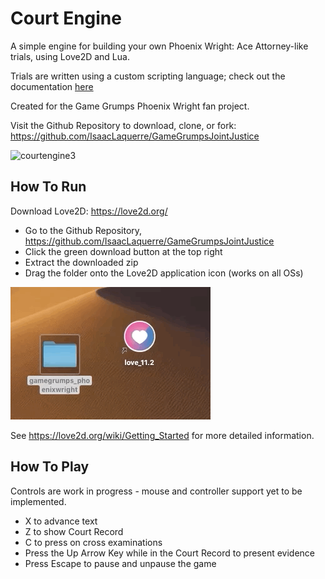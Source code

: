 # Court Engine

A simple engine for building your own Phoenix Wright: Ace Attorney-like trials, using Love2D and Lua.

Trials are written using a custom scripting language; check out the documentation <a href="https://github.com/GameGrumpsJointJustice/courtengine/wiki/Scripting-Language">here</a>

Created for the Game Grumps Phoenix Wright fan project.

Visit the Github Repository to download, clone, or fork: https://github.com/IsaacLaquerre/GameGrumpsJointJustice

![courtengine3](courtengine3.gif)



## How To Run

Download Love2D: https://love2d.org/

- Go to the Github Repository, https://github.com/IsaacLaquerre/GameGrumpsJointJustice
- Click the green download button at the top right
- Extract the downloaded zip
- Drag the folder onto the Love2D application icon (works on all OSs)

![runtut](runtut.gif)

See https://love2d.org/wiki/Getting_Started for more detailed information.



## How To Play

Controls are work in progress - mouse and controller support yet to be implemented.

- X to advance text 
- Z to show Court Record
- C to press on cross examinations
- Press the Up Arrow Key while in the Court Record to present evidence
- Press Escape to pause and unpause the game
